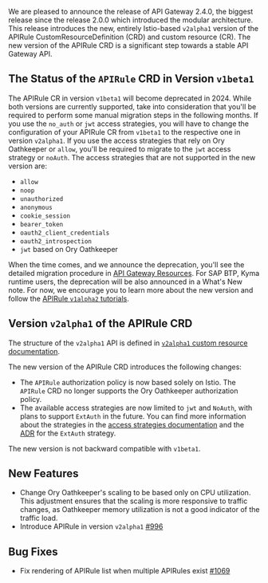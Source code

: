We are pleased to announce the release of API Gateway 2.4.0, the biggest release since the release 2.0.0 which introduced the modular architecture.
This release introduces the new, entirely Istio-based `v2alpha1` version of the APIRule CustomResourceDefinition (CRD) and custom resource (CR).
The new version of the APIRule CRD is a significant step towards a stable API Gateway API.

## The Status of the `APIRule` CRD in Version `v1beta1`

The APIRule CR in version `v1beta1` will become deprecated in 2024. While both versions are currently supported, take into consideration that you'll be required to perform some manual migration steps in the following months. If you use the `no_auth` or `jwt` access strategies, you will have to change the configuration of your APIRule CR from `v1beta1` to the respective one in version `v2alpha1`. If you use the access strategies that rely on Ory Oathkeeper or `allow`, you'll be required to migrate to the `jwt` access strategy or `noAuth`. The access strategies that are not supported in the new version are:
- `allow` 
- `noop`
- `unauthorized`
- `anonymous`
- `cookie_session`
- `bearer_token`
- `oauth2_client_credentials`
- `oauth2_introspection`
- `jwt` based on Ory Oathkeeper

When the time comes, and we announce the deprecation, you'll see the detailed migration procedure in [API Gateway Resources](https://kyma-project.io/#/api-gateway/user/custom-resources/README). For SAP BTP, Kyma runtime users, the deprecation will be also announced in a What's New note. For now, we encourage you to learn more about the new version and follow the [APIRule `v1alpha2` tutorials](https://kyma-project.io/#/api-gateway/user/tutorials/README).

## Version `v2alpha1` of the APIRule CRD

The structure of the `v2alpha1` API is defined in [`v2alpha1` custom resource documentation](../user/custom-resources/apirule/v2alpha1/04-10-apirule-custom-resource.md).

The new version of the APIRule CRD introduces the following changes:
- The `APIRule` authorization policy is now based solely on Istio. The `APIRule` CRD no longer supports the Ory Oathkeeper authorization policy.
- The available access strategies are now limited to `jwt` and `NoAuth`, with plans to support `ExtAuth` in the future. You can find more information about the strategies in the [access strategies documentation](https://kyma-project.io/#/user/custom-resources/apirule/v2alpha1/04-15-api-rule-access-strategies.md) and the [ADR](https://github.com/kyma-project/api-gateway/issues/938) for the `ExtAuth` strategy.

The new version is not backward compatible with `v1beta1`.


## New Features

- Change Ory Oathkeeper's scaling to be based only on CPU utilization. This adjustment ensures that the scaling is more responsive to traffic changes, as Oathkeeper memory utilization is not a good indicator of the traffic load.
- Introduce APIRule in version `v2alpha1` [#996](https://github.com/kyma-project/api-gateway/pull/996)

## Bug Fixes

- Fix rendering of APIRule list when multiple APIRules exist [#1069](https://github.com/kyma-project/api-gateway/pull/1069)
